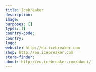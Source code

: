 ```yaml
---
title: Icebreaker
description:
image:
purposes: []
types: []
country-code:
country:
logo:
website: http://eu.icebreaker.com
shop: http://eu.icebreaker.com
store-finder:
about: http://eu.icebreaker.com/about/
---
```

